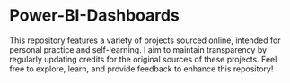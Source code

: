 # Power-BI-Dashboards
This repository features a variety of projects sourced online, intended for personal practice and self-learning. I aim to maintain transparency by regularly updating credits for the original sources of these projects.  Feel free to explore, learn, and provide feedback to enhance this repository!
